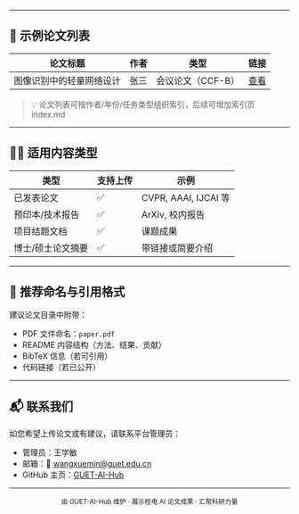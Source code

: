 
---

## 📝 示例论文列表

| 论文标题 | 作者 | 类型 | 链接 |
|----------|------|------|------|
| 图像识别中的轻量网络设计 | 张三 | 会议论文（CCF-B） | [查看](./Paper_张三_2023_图像识别) |

> 💡 论文列表可按作者/年份/任务类型组织索引，后续可增加索引页 index.md

---

## 🧑‍🏫 适用内容类型

| 类型 | 支持上传 | 示例 |
|------|-----------|------|
| 已发表论文 | ✅ | CVPR, AAAI, IJCAI 等 |
| 预印本/技术报告 | ✅ | ArXiv, 校内报告 |
| 项目结题文档 | ✅ | 课题成果 |
| 博士/硕士论文摘要 | ✅ | 带链接或简要介绍 |

---

## 📜 推荐命名与引用格式

建议论文目录中附带：
- PDF 文件命名：`paper.pdf`
- README 内容结构（方法、结果、贡献）
- BibTeX 信息（若可引用）
- 代码链接（若已公开）

---

## 📬 联系我们

如您希望上传论文或有建议，请联系平台管理员：

- 管理员：王学敏
- 邮箱：📮 wangxuemin@guet.edu.cn  
- GitHub 主页：[GUET-AI-Hub](https://github.com/GUET-AI-Hub)

---

<div align="center">
  <sub>由 GUET-AI-Hub 维护 · 展示桂电 AI 论文成果 · 汇聚科研力量</sub>
</div>
